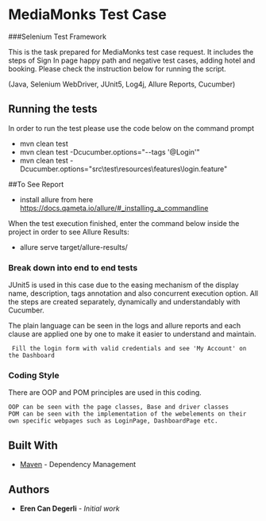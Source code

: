 # MediaMonks Test Case
###Selenium Test Framework

This is the task prepared for MediaMonks test case request. It includes the steps of Sign In page happy path and negative test cases, adding hotel and booking. Please check the instruction below for running the script.

(Java, Selenium WebDriver, JUnit5, Log4j, Allure Reports, Cucumber)

## Running the tests

In order to run the test please use the code below on the command prompt

- mvn clean test
- mvn clean test -Dcucumber.options="--tags '@Login'"
- mvn clean test -Dcucumber.options="src\test\resources\features\login.feature"


##To See Report
- install allure from here https://docs.qameta.io/allure/#_installing_a_commandline

When the test execution finished, enter the command below inside the project in order to see Allure Results:

- allure serve target/allure-results/

### Break down into end to end tests

JUnit5 is used in this case due to the easing mechanism of the display name, description, tags annotation and also concurrent execution option. All the steps are created separately, dynamically and understandably with Cucumber.

The plain language can be seen in the logs and allure reports and each clause are applied one by one to make it easier to understand and maintain.

```
 Fill the login form with valid credentials and see 'My Account' on the Dashboard
```

### Coding Style

There are OOP and POM principles are used in this coding.

```
OOP can be seen with the page classes, Base and driver classes
POM can be seen with the implementation of the webelements on their own specific webpages such as LoginPage, DashboardPage etc.
```

## Built With

* [Maven](https://maven.apache.org/) - Dependency Management

## Authors

* **Eren Can Degerli** - *Initial work*
